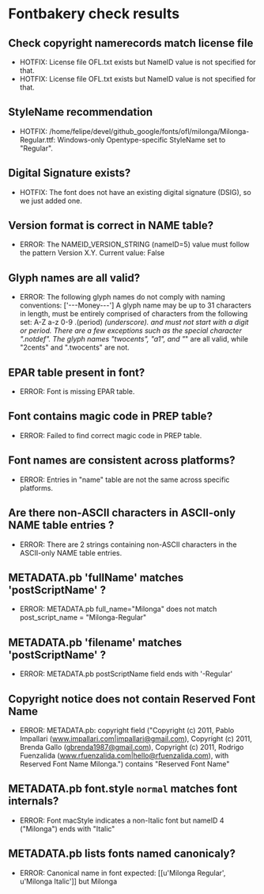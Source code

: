 # Fontbakery check results
## Check copyright namerecords match license file
* HOTFIX: License file OFL.txt exists but NameID value is not specified for that.
* HOTFIX: License file OFL.txt exists but NameID value is not specified for that.

## StyleName recommendation
* HOTFIX: /home/felipe/devel/github_google/fonts/ofl/milonga/Milonga-Regular.ttf: Windows-only Opentype-specific StyleName set to "Regular".

## Digital Signature exists?
* HOTFIX: The font does not have an existing digital signature (DSIG), so we just added one.

## Version format is correct in NAME table?
* ERROR: The NAMEID_VERSION_STRING (nameID=5) value must follow the pattern Version X.Y. Current value: False

## Glyph names are all valid?
* ERROR: The following glyph names do not comply with naming conventions: ['---Money---'] A glyph name may be up to 31 characters in length, must be entirely comprised of characters from the following set: A-Z a-z 0-9 .(period) _(underscore). and must not start with a digit or period. There are a few exceptions such as the special character ".notdef". The glyph names "twocents", "a1", and "_" are all valid, while "2cents" and ".twocents" are not.

## EPAR table present in font?
* ERROR: Font is missing EPAR table.

## Font contains magic code in PREP table?
* ERROR: Failed to find correct magic code in PREP table.

## Font names are consistent across platforms?
* ERROR: Entries in "name" table are not the same across specific platforms.

## Are there non-ASCII characters in ASCII-only NAME table entries ?
* ERROR: There are 2 strings containing non-ASCII characters in the ASCII-only NAME table entries.

## METADATA.pb 'fullName' matches 'postScriptName' ?
* ERROR: METADATA.pb full_name="Milonga" does not match post_script_name = "Milonga-Regular"

## METADATA.pb 'filename' matches 'postScriptName' ?
* ERROR: METADATA.pb postScriptName field ends with '-Regular'

## Copyright notice does not contain Reserved Font Name
* ERROR: METADATA.pb: copyright field ("Copyright (c) 2011, Pablo Impallari (www.impallari.com|impallari@gmail.com), Copyright (c) 2011, Brenda Gallo (gbrenda1987@gmail.com), Copyright (c) 2011, Rodrigo Fuenzalida (www.rfuenzalida.com|hello@rfuenzalida.com), with Reserved Font Name Milonga.") contains "Reserved Font Name"

## METADATA.pb font.style `normal` matches font internals?
* ERROR: Font macStyle indicates a non-Italic font but nameID 4 ("Milonga") ends with "Italic"

## METADATA.pb lists fonts named canonicaly?
* ERROR: Canonical name in font expected: [[u'Milonga Regular', u'Milonga Italic']] but Milonga

